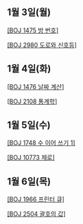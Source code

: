 ## 1월 3일(월)

[[BOJ 1475 방 번호]](https://www.acmicpc.net/problem/1475)   

[[BOJ 2980 도로와 신호등]](https://www.acmicpc.net/problem/2980)   

## 1월 4일(화)

[[BOJ 1476 날짜 계산]](https://www.acmicpc.net/problem/1476)   

[[BOJ 2108 통계학]](https://www.acmicpc.net/problem/2108)   

## 1월 5일(수)

[[BOJ 1748 수 이어 쓰기 1]](https://www.acmicpc.net/problem/1748)   

[[BOJ 10773 제로]](https://www.acmicpc.net/problem/10773)   

## 1월 6일(목)

[[BOJ 1966 프린터 큐]](https://www.acmicpc.net/problem/1966)   

[[BOJ 2504 괄호의 값]](https://www.acmicpc.net/problem/2504)   
